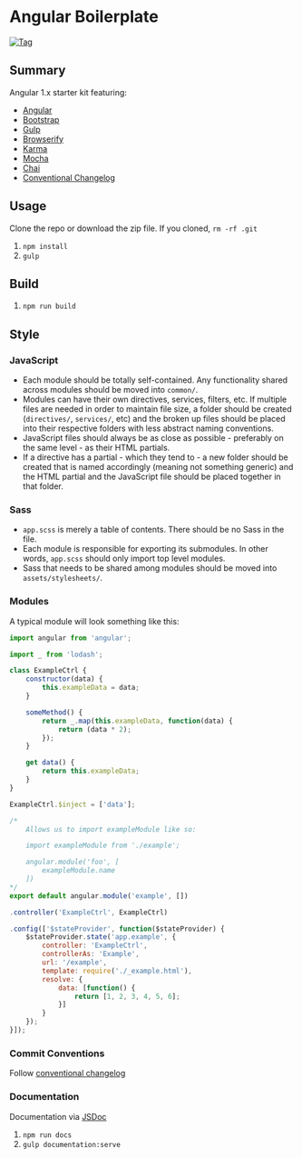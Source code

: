 # Angular Boilerplate

[![Tag](https://img.shields.io/github/tag/mpaarating/sports-thing.svg?style=flat)](https://github.com/mpaarating/sports-thing)

## Summary

Angular 1.x starter kit featuring:
- [Angular](https://angularjs.org/)
- [Bootstrap](http://getbootstrap.com/)
- [Gulp](http://gulpjs.com/)
- [Browserify](http://browserify.org/)
- [Karma](https://karma-runner.github.io/)
- [Mocha](http://mochajs.org/)
- [Chai](http://chaijs.com/)
- [Conventional Changelog](https://github.com/ajoslin/conventional-changelog)

## Usage

Clone the repo or download the zip file. If you cloned, `rm -rf .git`

1. `npm install`
3. `gulp`

## Build

1. `npm run build`

## Style

### JavaScript
- Each module should be totally self-contained. Any functionality shared across modules should be moved into `common/`.
- Modules can have their own directives, services, filters, etc. If multiple files are needed in order to maintain file size,
a folder should be created (`directives/`, `services/`, etc) and the broken up files should be placed into their respective folders
with less abstract naming conventions.
- JavaScript files should always be as close as possible - preferably on the same level - as their HTML partials.
- If a directive has a partial - which they tend to - a new folder should be created that is named accordingly (meaning not something generic)
and the HTML partial and the JavaScript file should be placed together in that folder.

### Sass
- `app.scss` is merely a table of contents. There should be no Sass in the file.
- Each module is responsible for exporting its submodules. In other words, `app.scss` should only import top level modules.
- Sass that needs to be shared among modules should be moved into `assets/stylesheets/`.

### Modules

A typical module will look something like this:

```javascript
import angular from 'angular';

import _ from 'lodash';

class ExampleCtrl {
    constructor(data) {
        this.exampleData = data;
    }

    someMethod() {
        return _.map(this.exampleData, function(data) {
            return (data * 2);
        });
    }

    get data() {
        return this.exampleData;
    }
}

ExampleCtrl.$inject = ['data'];

/*
    Allows us to import exampleModule like so:

    import exampleModule from './example';

    angular.module('foo', [
        exampleModule.name
    ])  
*/
export default angular.module('example', [])

.controller('ExampleCtrl', ExampleCtrl)

.config(['$stateProvider', function($stateProvider) {
    $stateProvider.state('app.example', {
        controller: 'ExampleCtrl',
        controllerAs: 'Example',
        url: '/example',
        template: require('./_example.html'),
        resolve: {
            data: [function() {
                return [1, 2, 3, 4, 5, 6];
            }]
        }
    });
}]);
```

### Commit Conventions

Follow [conventional changelog](https://github.com/angular/angular.js/blob/master/CONTRIBUTING.md#commit)

### Documentation

Documentation via [JSDoc](http://usejsdoc.org/)

1. `npm run docs`
2. `gulp documentation:serve`
